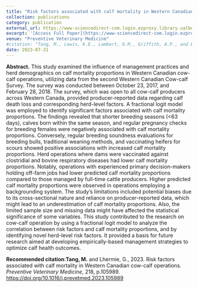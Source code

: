 ```yaml
---
title: "Risk factors associated with calf mortality in Western Canadian cow-calf operations"
collection: publications
category: publication
external_url: https://www-sciencedirect-com.login.ezproxy.library.ualberta.ca/science/article/pii/S0167587723001538
excerpt: '[Access Full Paper](https://www-sciencedirect-com.login.ezproxy.library.ualberta.ca/science/article/pii/S0167587723001538)'
venue: "Preventive Veterinary Medicine"
#citation: "Tang, M., Lewis, K.E., Lambert, D.M., Griffith, A.P., and Boyer, C.N. (2017). Beef cattle retained ownership and profitability in Tennessee. Journal of Agricultural and Applied Economics, 49(4), 571-591."
date: 2023-07-31
---
```


**Abstract.** This study examined the influence of management practices and herd demographics on calf mortality proportions in Western Canadian cow-calf operations, utilizing data from the second Western Canadian Cow-calf Survey. The survey was conducted between October 23, 2017, and February 28, 2018. The survey, which was open to all cow-calf producers across Western Canada, provided producer-reported data regarding calf death loss and corresponding herd-level factors. A fractional logit model was employed to identify significant factors associated with calf mortality proportions. The findings revealed that shorter breeding seasons (<63 days), calves born within the same season, and regular pregnancy checks for breeding females were negatively associated with calf mortality proportions. Conversely, regular breeding soundness evaluations for breeding bulls, traditional weaning methods, and vaccinating heifers for scours showed positive associations with increased calf mortality proportions. Herd operations where dams were vaccinated against clostridial and bovine respiratory diseases had lower calf mortality proportions. Notably, operations with experienced primary decision-makers holding off-farm jobs had lower predicted calf mortality proportions compared to those managed by full-time cattle producers. Higher predicted calf mortality proportions were observed in operations employing a backgrounding system. The study’s limitations included potential biases due to its cross-sectional nature and reliance on producer-reported data, which might lead to an underestimation of calf mortality proportions. Also, the limited sample size and missing data might have affected the statistical significance of some variables. This study contributed to the research on cow-calf operation by using a fractional logit model to analyze the correlation between risk factors and calf mortality proportions, and by identifying novel herd-level risk factors. It provided a basis for future research aimed at developing empirically-based management strategies to optimize calf health outcomes.

**Recommended citation**:**Tang, M.** and Lhermie, G., 2023. Risk factors associated with calf mortality in Western Canadian cow-calf operations. *Preventive Veterinary Medicine*, 218, p.105989. https://doi.org/10.1016/j.prevetmed.2023.105989